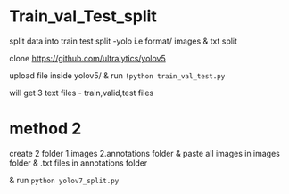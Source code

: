 # Train_val_Test_split
split data into train test split -yolo i.e format/ images &amp; txt split

clone https://github.com/ultralytics/yolov5

upload file inside yolov5/
& run 
```!python train_val_test.py``` 

will get 3 text files - train,valid,test files



# method 2

create  2 folder 1.images
2.annotations folder
& paste all images in images folder & .txt files in annotations folder 

& run
```python yolov7_split.py```
